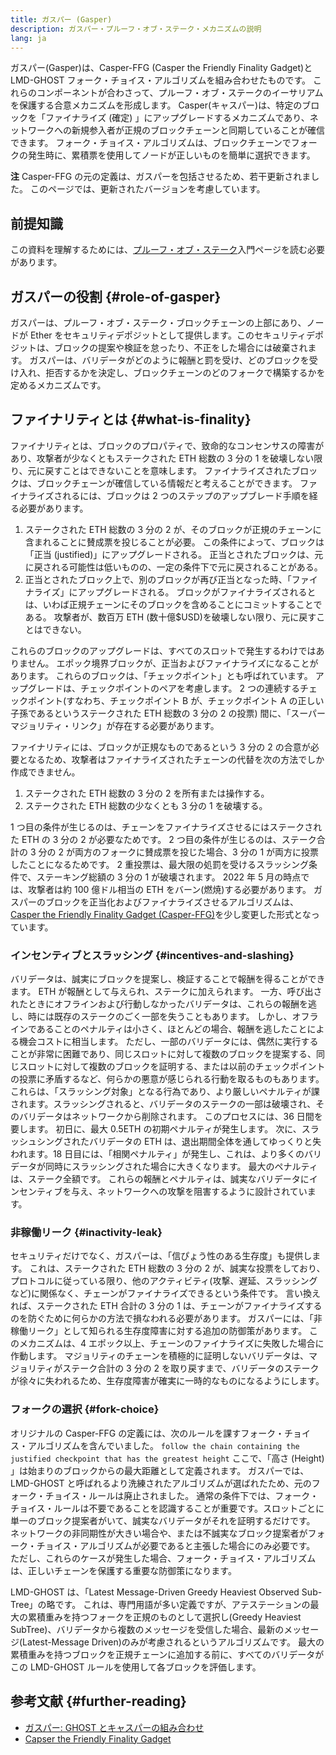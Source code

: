 ```yaml
---
title: ガスパー (Gasper)
description: ガスパー・プルーフ・オブ・ステーク・メカニズムの説明
lang: ja
---
```


ガスパー(Gasper)は、Casper-FFG (Casper the Friendly Finality Gadget)と LMD-GHOST フォーク・チョイス・アルゴリズムを組み合わせたものです。 これらのコンポーネントが合わさって、プルーフ・オブ・ステークのイーサリアムを保護する合意メカニズムを形成します。 Casper(キャスパー)は、特定のブロックを「ファイナライズ (確定) 」にアップグレードするメカニズムであり、ネットワークへの新規参入者が正規のブロックチェーンと同期していることが確信できます。 フォーク・チョイス・アルゴリズムは、ブロックチェーンでフォークの発生時に、累積票を使用してノードが正しいものを簡単に選択できます。

**注** Casper-FFG の元の定義は、ガスパーを包括させるため、若干更新されました。 このページでは、更新されたバージョンを考慮しています。

## 前提知識

この資料を理解するためには、[プルーフ・オブ・ステーク](/developers/docs/consensus-mechanisms/pos/)入門ページを読む必要があります。

## ガスパーの役割 {#role-of-gasper}

ガスパーは、プルーフ・オブ・ステーク・ブロックチェーンの上部にあり、ノードが Ether をセキュリティデポジットとして提供します。このセキュリティデポジットは、ブロックの提案や検証を怠ったり、不正をした場合には破棄されます。 ガスパーは、バリデータがどのように報酬と罰を受け、どのブロックを受け入れ、拒否するかを決定し、ブロックチェーンのどのフォークで構築するかを定めるメカニズムです。

## ファイナリティとは {#what-is-finality}

ファイナリティとは、ブロックのプロパティで、致命的なコンセンサスの障害があり、攻撃者が少なくともステークされた ETH 総数の 3 分の 1 を破壊しない限り、元に戻すことはできないことを意味します。 ファイナライズされたブロックは、ブロックチェーンが確信している情報だと考えることができます。 ファイナライズされるには、ブロックは 2 つのステップのアップブレード手順を経る必要があります。

1. ステークされた ETH 総数の 3 分の 2 が、そのブロックが正規のチェーンに含まれることに賛成票を投じることが必要。 この条件によって、ブロックは「正当 (justified)」にアップグレードされる。 正当とされたブロックは、元に戻される可能性は低いものの、一定の条件下で元に戻されることがある。
2. 正当とされたブロック上で、別のブロックが再び正当となった時、「ファイナライズ」にアップグレードされる。 ブロックがファイナライズされるとは、いわば正規チェーンにそのブロックを含めることにコミットすることである。 攻撃者が、数百万 ETH (数十億$USD)を破壊しない限り、元に戻すことはできない。

これらのブロックのアップグレードは、すべてのスロットで発生するわけではありません。 エポック境界ブロックが、正当およびファイナライズになることがあります。 これらのブロックは、「チェックポイント」とも呼ばれています。 アップグレードは、チェックポイントのペアを考慮します。 2 つの連続するチェックポイント(すなわち、チェックポイント B が、チェックポイント A の正しい子孫であるというステークされた ETH 総数の 3 分の 2 の投票) 間に、「スーパーマジョリティ・リンク」が存在する必要があります。

ファイナリティには、ブロックが正規なものであるという 3 分の 2 の合意が必要となるため、攻撃者はファイナライズされたチェーンの代替を次の方法でしか作成できません。

1. ステークされた ETH 総数の 3 分の 2 を所有または操作する。
2. ステークされた ETH 総数の少なくとも 3 分の 1 を破壊する。

1 つ目の条件が生じるのは、チェーンをファイナライズさせるにはステークされた ETH の 3 分の 2 が必要なためです。 2 つ目の条件が生じるのは、ステーク合計の 3 分の 2 が両方のフォークに賛成票を投じた場合、3 分の 1 が両方に投票したことになるためです。 2 重投票は、最大限の処罰を受けるスラッシング条件で、ステーキング総額の 3 分の 1 が破壊されます。 2022 年 5 月の時点では、攻撃者は約 100 億ドル相当の ETH をバーン(燃焼)する必要があります。 ガスパーのブロックを正当化およびファイナライズさせるアルゴリズムは、[Casper the Friendly Finality Gadget (Casper-FFG)](https://arxiv.org/pdf/1710.09437.pdf)を少し変更した形式となっています。

### インセンティブとスラッシング {#incentives-and-slashing}

バリデータは、誠実にブロックを提案し、検証することで報酬を得ることができます。 ETH が報酬として与えられ、ステークに加えられます。 一方、呼び出されたときにオフラインおよび行動しなかったバリデータは、これらの報酬を逃し、時には既存のステークのごく一部を失うこともあります。 しかし、オフラインであることのペナルティは小さく、ほとんどの場合、報酬を逃したことによる機会コストに相当します。 ただし、一部のバリデータには、偶然に実行することが非常に困難であり、同じスロットに対して複数のブロックを提案する、同じスロットに対して複数のブロックを証明する、または以前のチェックポイントの投票に矛盾するなど、何らかの悪意が感じられる行動を取るものもあります。 これらは、「スラッシング対象」となる行為であり、より厳しいペナルティが課されます。スラッシングされると、バリデータのステークの一部は破壊され、そのバリデータはネットワークから削除されます。 このプロセスには、36 日間を要します。 初日に、最大 0.5ETH の初期ペナルティが発生します。 次に、スラッシュシングされたバリデータの ETH は、退出期間全体を通してゆっくりと失われます。18 日目には、「相関ペナルティ」が発生し、これは、より多くのバリデータが同時にスラッシングされた場合に大きくなります。 最大のペナルティは、ステーク全額です。 これらの報酬とペナルティは、誠実なバリデータにインセンティブを与え、ネットワークへの攻撃を阻害するように設計されています。

### 非稼働リーク {#inactivity-leak}

セキュリティだけでなく、ガスパーは、「信ぴょう性のある生存度」も提供します。 これは、ステークされた ETH 総数の 3 分の 2 が、誠実な投票をしており、プロトコルに従っている限り、他のアクティビティ(攻撃、遅延、スラッシングなど)に関係なく、チェーンがファイナライズできるという条件です。 言い換えれば、ステークされた ETH 合計の 3 分の 1 は、チェーンがファイナライズするのを防ぐために何らかの方法で損なわれる必要があります。 ガスパーには、「非稼働リーク」として知られる生存度障害に対する追加の防御策があります。 このメカニズムは、4 エポック以上、チェーンのファイナライズに失敗した場合に作動します。 マジョリティのチェーンを積極的に証明しないバリデータは、マジョリティがステーク合計の 3 分の 2 を取り戻すまで、バリデータのステークが徐々に失われるため、生存度障害が確実に一時的なものになるようにします。

### フォークの選択 {#fork-choice}

オリジナルの Casper-FFG の定義には、次のルールを課すフォーク・チョイス・アルゴリズムを含んでいました。 `follow the chain containing the justified checkpoint that has the greatest height` ここで、「高さ (Height) 」は始まりのブロックからの最大距離として定義されます。 ガスパーでは、LMD-GHOST と呼ばれるより洗練されたアルゴリズムが選ばれたため、元のフォーク・チョイス・ルールは廃止されました。 通常の条件下では、フォーク・チョイス・ルールは不要であることを認識することが重要です。スロットごとに単一のブロック提案者がいて、誠実なバリデータがそれを証明するだけです。 ネットワークの非同期性が大きい場合や、または不誠実なブロック提案者がフォーク・チョイス・アルゴリズムが必要であると主張した場合にのみ必要です。 ただし、これらのケースが発生した場合、フォーク・チョイス・アルゴリズムは、正しいチェーンを保護する重要な防御策になります。

LMD-GHOST は、「Latest Message-Driven Greedy Heaviest Observed Sub-Tree」の略です。 これは、専門用語が多い定義ですが、アテステーションの最大の累積重みを持つフォークを正規のものとして選択し(Greedy Heaviest SubTree)、バリデータから複数のメッセージを受信した場合、最新のメッセージ(Latest-Message Driven)のみが考慮されるというアルゴリズムです。 最大の累積重みを持つブロックを正規チェーンに追加する前に、すべてのバリデータがこの LMD-GHOST ルールを使用して各ブロックを評価します。

## 参考文献 {#further-reading}

- [ガスパー: GHOST とキャスパーの組み合わせ](https://arxiv.org/pdf/2003.03052.pdf)
- [Capser the Friendly Finality Gadget](https://arxiv.org/pdf/1710.09437.pdf)

